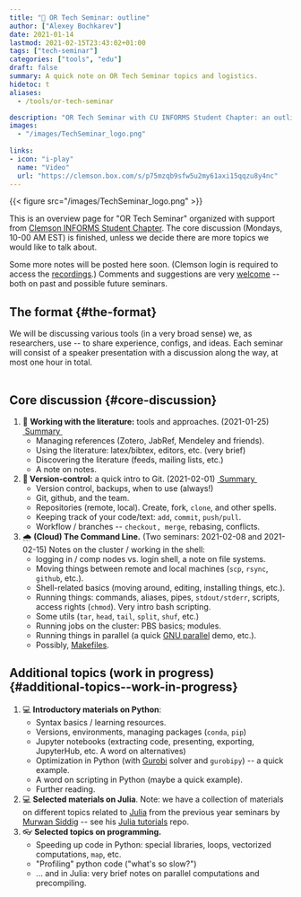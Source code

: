 ```yaml
---
title: "💬 OR Tech Seminar: outline"
author: ["Alexey Bochkarev"]
date: 2021-01-14
lastmod: 2021-02-15T23:43:02+01:00
tags: ["tech-seminar"]
categories: ["tools", "edu"]
draft: false
summary: A quick note on OR Tech Seminar topics and logistics.
hidetoc: t
aliases:
  - /tools/or-tech-seminar

description: "OR Tech Seminar with CU INFORMS Student Chapter: an outline."
images:
  - "/images/TechSeminar_logo.png"
  
links:
- icon: "i-play"
  name: "Video"
  url: "https://clemson.box.com/s/p75mzqb9sfw5u2my61axi15qqzu8y4nc"
---
```


{{< figure src="/images/TechSeminar_logo.png" >}}

This is an overview page for "OR Tech Seminar" organized with support from
[Clemson INFORMS Student Chapter](https://cecas.clemson.edu/informs/). The core discussion (Mondays, 10-00 AM EST) is
finished, unless we decide there are more topics we would like to talk about.

Some more notes will be posted here soon. (Clemson login is required to access
the [recordings](https://clemson.box.com/s/p75mzqb9sfw5u2my61axi15qqzu8y4nc).) Comments and suggestions are very [welcome](mailto:tech%5Fseminar@bochkarev.io) -- both on past and
possible future seminars.


## The format {#the-format}

We will be discussing various tools (in a very broad sense) we, as
researchers, use -- to share experience, configs, and ideas. Each seminar will
consist of a speaker presentation with a discussion along the way, at most
one hour in total. <br/> <br/>


## Core discussion {#core-discussion}

1.  📰 **Working with the literature:** tools and approaches. (2021-01-25)
       <a class="sticker" href="/tools/ts-literature/">&nbsp;Summary&nbsp;</a>
    -   Managing references (Zotero, JabRef, Mendeley and friends).
    -   Using the literature: latex/bibtex, editors, etc. (very brief)
    -   Discovering the literature (feeds, mailing lists, etc.)
    -   A note on notes.
2.  **🔀 Version-control:** a quick intro to Git. (2021-02-01)
       <a class="sticker" href="/tools/ts-git/">&nbsp;Summary&nbsp;</a>
    -   Version control, backups, when to use (always!)
    -   Git, github, and the team.
    -   Repositories (remote, local). Create, fork, `clone`, and other spells.
    -   Keeping track of your code/text: `add`, `commit`, `push/pull`.
    -   Workflow / branches -- `checkout, merge`, rebasing, conflicts.
3.  🌧 **(Cloud) The Command Line.** (Two seminars: 2021-02-08 and 2021-02-15)
    Notes on the cluster / working in the shell:
    -   logging in / comp nodes vs. login shell, a note on file systems.
    -   Moving things between remote and local machines (`scp`, `rsync`, `github`, etc.).
    -   Shell-related basics (moving around, editing, installing things, etc.).
    -   Running things: commands, aliases, pipes, `stdout/stderr`, scripts,
        access rights (`chmod`). Very intro bash scripting.
    -   Some utils (`tar`, `head`, `tail`, `split`, `shuf`, etc.)
    -   Running jobs on the cluster: PBS basics; modules.
    -   Running things in parallel (a quick [GNU parallel](https://www.gnu.org/software/parallel/) demo, etc.).
    -   Possibly, [Makefiles](https://en.wikipedia.org/wiki/Makefile).


## Additional topics (work in progress) {#additional-topics--work-in-progress}

1.  💻 **Introductory materials on Python**:
    -   Syntax basics / learning resources.
    -   Versions, environments, managing packages (`conda`, `pip`)
    -   Jupyter notebooks (extracting code, presenting, exporting, JupyterHub,
        etc. A word on alternatives)
    -   Optimization in Python (with [Gurobi](https://www.gurobi.com/) solver and `gurobipy`) -- a quick example.
    -   A word on scripting in Python (maybe a quick example).
    -   Further reading.
2.  💻 **Selected materials on Julia**. Note: we have a collection of materials on
    different topics related to [Julia](https://julialang.org/) from the previous year seminars by [Murwan
    Siddig](https://msiddig.people.clemson.edu/) -- see his  <a href="https://github.com/murwansiddig/Julia_tutorials">Julia tutorials</a> repo.
3.  👓 **Selected topics on programming.**
    -   Speeding up code in Python: special libraries, loops, vectorized computations, `map`,
        etc.
    -   "Profiling" python code ("what's so slow?")
    -   ... and in Julia: very brief notes on parallel computations and precompiling.
